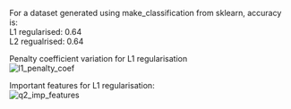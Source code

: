 For a dataset generated using make_classification from sklearn, accuracy is:  
L1 regularised: 0.64  
L2 regualrised: 0.64  
  
Penalty coefficient variation for L1 regularisation  
![l1_penalty_coef](https://user-images.githubusercontent.com/77142726/115934678-42b01480-a4af-11eb-90f1-d34f24d0b679.png)
  
Important features for L1 regularisation:  
![q2_imp_features](https://user-images.githubusercontent.com/77142726/115934766-6d9a6880-a4af-11eb-8a3a-8659115dd753.png)
